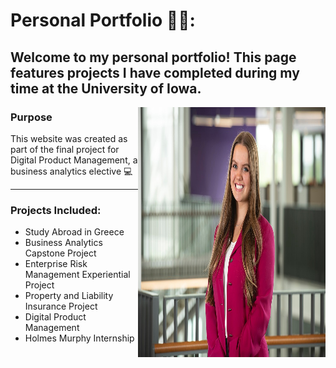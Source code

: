 # Personal Portfolio 👩‍🎓:

## Welcome to my personal portfolio! This page features projects I have completed during my time at the University of Iowa. 

<img src="https://raw.githubusercontent.com/baileylamm/Portfolio/main/Headshot.JPG" alt="Professional Headshot" width="300" height="400" align = "right">  

### Purpose
This website was created as part of the final project for Digital Product Management, a business analytics elective :computer:

---

### Projects Included: 
- Study Abroad in Greece  
- Business Analytics Capstone Project 
- Enterprise Risk Management Experiential Project 
- Property and Liability Insurance Project  
- Digital Product Management  
- Holmes Murphy Internship  

